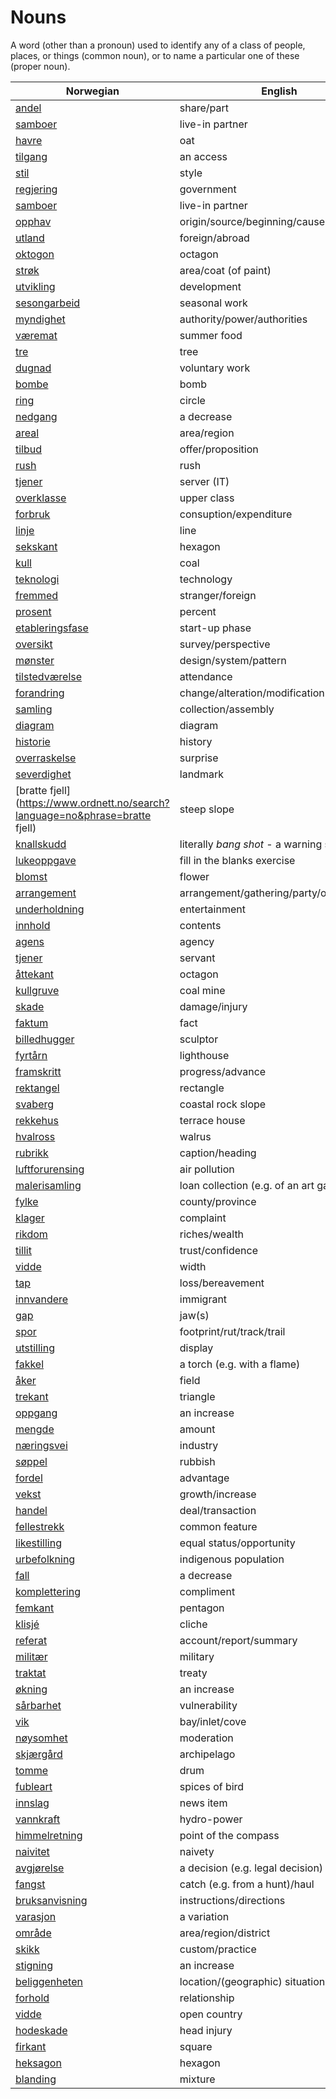 # Nouns

A word (other than a pronoun) used to identify any of a class of people, places, or things (common noun), or to name a particular one of these (proper noun).

| Norwegian | English | Gender |
| --- | --- | --- |
| [andel](https://www.ordnett.no/search?language=no&phrase=andel) | share/part | m |
| [samboer](https://www.ordnett.no/search?language=no&phrase=samboer) | live-in partner | m |
| [havre](https://www.ordnett.no/search?language=no&phrase=havre) | oat | m |
| [tilgang](https://www.ordnett.no/search?language=no&phrase=tilgang) | an access | i |
| [stil](https://www.ordnett.no/search?language=no&phrase=stil) | style | m |
| [regjering](https://www.ordnett.no/search?language=no&phrase=regjering) | government | m |
| [samboer](https://www.ordnett.no/search?language=no&phrase=samboer) | live-in partner | m |
| [opphav](https://www.ordnett.no/search?language=no&phrase=opphav) | origin/source/beginning/cause | i |
| [utland](https://www.ordnett.no/search?language=no&phrase=utland) | foreign/abroad | m |
| [oktogon](https://www.ordnett.no/search?language=no&phrase=oktogon) | octagon | m |
| [strøk](https://www.ordnett.no/search?language=no&phrase=strøk) | area/coat (of paint) | i |
| [utvikling](https://www.ordnett.no/search?language=no&phrase=utvikling) | development | m |
| [sesongarbeid](https://www.ordnett.no/search?language=no&phrase=sesongarbeid) | seasonal work | i |
| [myndighet](https://www.ordnett.no/search?language=no&phrase=myndighet) | authority/power/authorities | m |
| [væremat](https://www.ordnett.no/search?language=no&phrase=væremat) | summer food | m |
| [tre](https://www.ordnett.no/search?language=no&phrase=tre) | tree | i |
| [dugnad](https://www.ordnett.no/search?language=no&phrase=dugnad) | voluntary work | m |
| [bombe](https://www.ordnett.no/search?language=no&phrase=bombe) | bomb | m |
| [ring](https://www.ordnett.no/search?language=no&phrase=ring) | circle | m |
| [nedgang](https://www.ordnett.no/search?language=no&phrase=nedgang) | a decrease | m |
| [areal](https://www.ordnett.no/search?language=no&phrase=areal) | area/region | i |
| [tilbud](https://www.ordnett.no/search?language=no&phrase=tilbud) | offer/proposition | i |
| [rush](https://www.ordnett.no/search?language=no&phrase=rush) | rush | i |
| [tjener](https://www.ordnett.no/search?language=no&phrase=tjener) | server (IT) | m |
| [overklasse](https://www.ordnett.no/search?language=no&phrase=overklasse) | upper class | m |
| [forbruk](https://www.ordnett.no/search?language=no&phrase=forbruk) | consuption/expenditure | i |
| [linje](https://www.ordnett.no/search?language=no&phrase=linje) | line | m |
| [sekskant](https://www.ordnett.no/search?language=no&phrase=sekskant) | hexagon | m |
| [kull](https://www.ordnett.no/search?language=no&phrase=kull) | coal | i |
| [teknologi](https://www.ordnett.no/search?language=no&phrase=teknologi) | technology | m |
| [fremmed](https://www.ordnett.no/search?language=no&phrase=fremmed) | stranger/foreign | m |
| [prosent](https://www.ordnett.no/search?language=no&phrase=prosent) | percent | m |
| [etableringsfase](https://www.ordnett.no/search?language=no&phrase=etableringsfase) | start-up phase | m |
| [oversikt](https://www.ordnett.no/search?language=no&phrase=oversikt) | survey/perspective | m |
| [mønster](https://www.ordnett.no/search?language=no&phrase=mønster) | design/system/pattern | i |
| [tilstedværelse](https://www.ordnett.no/search?language=no&phrase=tilstedværelse) | attendance | i |
| [forandring](https://www.ordnett.no/search?language=no&phrase=forandring) | change/alteration/modification | m |
| [samling](https://www.ordnett.no/search?language=no&phrase=samling) | collection/assembly | m |
| [diagram](https://www.ordnett.no/search?language=no&phrase=diagram) | diagram | i |
| [historie](https://www.ordnett.no/search?language=no&phrase=historie) | history | m/f |
| [overraskelse](https://www.ordnett.no/search?language=no&phrase=overraskelse) | surprise | m |
| [severdighet](https://www.ordnett.no/search?language=no&phrase=severdighet) | landmark | m |
| [bratte fjell](https://www.ordnett.no/search?language=no&phrase=bratte fjell) | steep slope | m |
| [knallskudd](https://www.ordnett.no/search?language=no&phrase=knallskudd) | literally _bang shot_ - a warning shot gun | i |
| [lukeoppgave](https://www.ordnett.no/search?language=no&phrase=lukeoppgave) | fill in the blanks exercise | m |
| [blomst](https://www.ordnett.no/search?language=no&phrase=blomst) | flower | m |
| [arrangement](https://www.ordnett.no/search?language=no&phrase=arrangement) | arrangement/gathering/party/organisation | i |
| [underholdning](https://www.ordnett.no/search?language=no&phrase=underholdning) | entertainment | m |
| [innhold](https://www.ordnett.no/search?language=no&phrase=innhold) | contents | i |
| [agens](https://www.ordnett.no/search?language=no&phrase=agens) | agency | m |
| [tjener](https://www.ordnett.no/search?language=no&phrase=tjener) | servant | m |
| [åttekant](https://www.ordnett.no/search?language=no&phrase=åttekant) | octagon | m |
| [kullgruve](https://www.ordnett.no/search?language=no&phrase=kullgruve) | coal mine | m |
| [skade](https://www.ordnett.no/search?language=no&phrase=skade) | damage/injury | m |
| [faktum](https://www.ordnett.no/search?language=no&phrase=faktum) | fact | i |
| [billedhugger](https://www.ordnett.no/search?language=no&phrase=billedhugger) | sculptor | m |
| [fyrtårn](https://www.ordnett.no/search?language=no&phrase=fyrtårn) | lighthouse | i |
| [framskritt](https://www.ordnett.no/search?language=no&phrase=framskritt) | progress/advance | i |
| [rektangel](https://www.ordnett.no/search?language=no&phrase=rektangel) | rectangle | i |
| [svaberg](https://www.ordnett.no/search?language=no&phrase=svaberg) | coastal rock slope | i |
| [rekkehus](https://www.ordnett.no/search?language=no&phrase=rekkehus) | terrace house | i |
| [hvalross](https://www.ordnett.no/search?language=no&phrase=hvalross) | walrus | m |
| [rubrikk](https://www.ordnett.no/search?language=no&phrase=rubrikk) | caption/heading | m |
| [luftforurensing](https://www.ordnett.no/search?language=no&phrase=luftforurensing) | air pollution | m |
| [malerisamling](https://www.ordnett.no/search?language=no&phrase=malerisamling) | loan collection (e.g. of an art gallery) | m |
| [fylke](https://www.ordnett.no/search?language=no&phrase=fylke) | county/province | i |
| [klager](https://www.ordnett.no/search?language=no&phrase=klager) | complaint | m |
| [rikdom](https://www.ordnett.no/search?language=no&phrase=rikdom) | riches/wealth | m |
| [tillit](https://www.ordnett.no/search?language=no&phrase=tillit) | trust/confidence | m |
| [vidde](https://www.ordnett.no/search?language=no&phrase=vidde) | width | m/f |
| [tap](https://www.ordnett.no/search?language=no&phrase=tap) | loss/bereavement | i |
| [innvandere](https://www.ordnett.no/search?language=no&phrase=innvandere) | immigrant | m |
| [gap](https://www.ordnett.no/search?language=no&phrase=gap) | jaw(s) | m |
| [spor](https://www.ordnett.no/search?language=no&phrase=spor) | footprint/rut/track/trail | i |
| [utstilling](https://www.ordnett.no/search?language=no&phrase=utstilling) | display | m |
| [fakkel](https://www.ordnett.no/search?language=no&phrase=fakkel) | a torch (e.g. with a flame) | m |
| [åker](https://www.ordnett.no/search?language=no&phrase=åker) | field | m |
| [trekant](https://www.ordnett.no/search?language=no&phrase=trekant) | triangle | m |
| [oppgang](https://www.ordnett.no/search?language=no&phrase=oppgang) | an increase | m |
| [mengde](https://www.ordnett.no/search?language=no&phrase=mengde) | amount | m |
| [næringsvei](https://www.ordnett.no/search?language=no&phrase=næringsvei) | industry | m |
| [søppel](https://www.ordnett.no/search?language=no&phrase=søppel) | rubbish | i |
| [fordel](https://www.ordnett.no/search?language=no&phrase=fordel) | advantage | m |
| [vekst](https://www.ordnett.no/search?language=no&phrase=vekst) | growth/increase | m |
| [handel](https://www.ordnett.no/search?language=no&phrase=handel) | deal/transaction | m |
| [fellestrekk](https://www.ordnett.no/search?language=no&phrase=fellestrekk) | common feature | i |
| [likestilling](https://www.ordnett.no/search?language=no&phrase=likestilling) | equal status/opportunity | m |
| [urbefolkning](https://www.ordnett.no/search?language=no&phrase=urbefolkning) | indigenous population | m |
| [fall](https://www.ordnett.no/search?language=no&phrase=fall) | a decrease | i |
| [komplettering](https://www.ordnett.no/search?language=no&phrase=komplettering) | compliment | m |
| [femkant](https://www.ordnett.no/search?language=no&phrase=femkant) | pentagon | m |
| [klisjé](https://www.ordnett.no/search?language=no&phrase=klisjé) | cliche | m |
| [referat](https://www.ordnett.no/search?language=no&phrase=referat) | account/report/summary | i |
| [militær](https://www.ordnett.no/search?language=no&phrase=militær) | military | m |
| [traktat](https://www.ordnett.no/search?language=no&phrase=traktat) | treaty | m |
| [økning](https://www.ordnett.no/search?language=no&phrase=økning) | an increase | m |
| [sårbarhet](https://www.ordnett.no/search?language=no&phrase=sårbarhet) | vulnerability | m |
| [vik](https://www.ordnett.no/search?language=no&phrase=vik) | bay/inlet/cove | m |
| [nøysomhet](https://www.ordnett.no/search?language=no&phrase=nøysomhet) | moderation | m |
| [skjærgård](https://www.ordnett.no/search?language=no&phrase=skjærgård) | archipelago | m |
| [tomme](https://www.ordnett.no/search?language=no&phrase=tomme) | drum | m |
| [fubleart](https://www.ordnett.no/search?language=no&phrase=fubleart) | spices of bird | m/f |
| [innslag](https://www.ordnett.no/search?language=no&phrase=innslag) | news item | i |
| [vannkraft](https://www.ordnett.no/search?language=no&phrase=vannkraft) | hydro-power | m |
| [himmelretning](https://www.ordnett.no/search?language=no&phrase=himmelretning) | point of the compass | m |
| [naivitet](https://www.ordnett.no/search?language=no&phrase=naivitet) | naivety | m |
| [avgjørelse](https://www.ordnett.no/search?language=no&phrase=avgjørelse) | a decision (e.g. legal decision) | m |
| [fangst](https://www.ordnett.no/search?language=no&phrase=fangst) | catch (e.g. from a hunt)/haul | m |
| [bruksanvisning](https://www.ordnett.no/search?language=no&phrase=bruksanvisning) | instructions/directions | m |
| [varasjon](https://www.ordnett.no/search?language=no&phrase=varasjon) | a variation | m |
| [område](https://www.ordnett.no/search?language=no&phrase=område) | area/region/district | i |
| [skikk](https://www.ordnett.no/search?language=no&phrase=skikk) | custom/practice | m |
| [stigning](https://www.ordnett.no/search?language=no&phrase=stigning) | an increase | m |
| [beliggenheten](https://www.ordnett.no/search?language=no&phrase=beliggenheten) | location/(geographic) situation | m/f |
| [forhold](https://www.ordnett.no/search?language=no&phrase=forhold) | relationship | i |
| [vidde](https://www.ordnett.no/search?language=no&phrase=vidde) | open country | m |
| [hodeskade](https://www.ordnett.no/search?language=no&phrase=hodeskade) | head injury | m |
| [firkant](https://www.ordnett.no/search?language=no&phrase=firkant) | square | m |
| [heksagon](https://www.ordnett.no/search?language=no&phrase=heksagon) | hexagon | m |
| [blanding](https://www.ordnett.no/search?language=no&phrase=blanding) | mixture | m |

